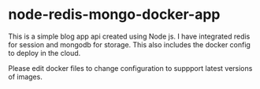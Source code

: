 # node-redis-mongo-docker-app

This is a simple blog app api created using Node js. I have integrated redis for session and mongodb for storage. This also includes the docker config to deploy in the cloud.

Please edit docker files to change configuration to suppport latest versions of images.
